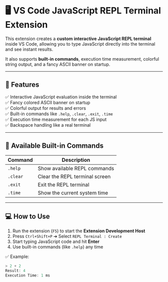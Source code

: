 # 🖥️ VS Code JavaScript REPL Terminal Extension

This extension creates a **custom interactive JavaScript REPL terminal** inside VS Code, allowing you to type JavaScript directly into the terminal and see instant results.

It also supports **built-in commands**, execution time measurement, colorful string output, and a fancy ASCII banner on startup.

---

## 🚀 Features
✅ Interactive JavaScript evaluation inside the terminal  
✅ Fancy colored ASCII banner on startup  
✅ Colorful output for results and errors  
✅ Built-in commands like `.help`, `.clear`, `.exit`, `.time`  
✅ Execution time measurement for each JS input  
✅ Backspace handling like a real terminal

---

## 📜 Available Built-in Commands
| Command   | Description                          |
|---------- |--------------------------------------|
| `.help`   | Show available REPL commands         |
| `.clear`  | Clear the REPL terminal screen       |
| `.exit`   | Exit the REPL terminal               |
| `.time`   | Show the current system time         |

---

## 💻 How to Use
1. Run the extension (`F5`) to start the **Extension Development Host**
2. Press `Ctrl+Shift+P` ➔ Select `REPL Terminal : Create`
3. Start typing JavaScript code and hit **Enter**
4. Use built-in commands (like `.help`) any time

✅ Example:
```js
> 2 + 2
Result: 4
Execution Time: 1 ms
